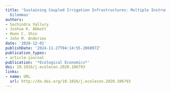 ```yaml
---
title: 'Sustaining Coupled Irrigation Infrastructures: Multiple Instruments for Multiple
  Dilemmas'
authors:
- Sechindra Vallury
- Joshua K. Abbott
- Hoon C. Shin
- John M. Anderies
date: '2020-12-01'
publishDate: '2024-11-27T04:14:55.286897Z'
publication_types:
- article-journal
publication: '*Ecological Economics*'
doi: 10.1016/j.ecolecon.2020.106793
links:
- name: URL
  url: http://dx.doi.org/10.1016/j.ecolecon.2020.106793
---
```

